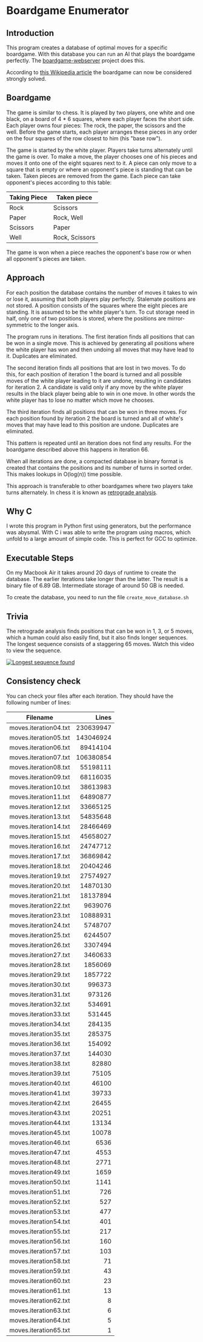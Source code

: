 Boardgame Enumerator
====================

Introduction
------------

This program creates a database of optimal moves for a specific boardgame. With this database you can run an AI that plays the boardgame perfectly. The [boardgame-webserver](../../../boardgame-webserver) project does this.

According to [this Wikipedia article](http://en.wikipedia.org/wiki/Solved_game) the boardgame can now be considered strongly solved.

Boardgame
---------

The game is similar to chess. It is played by two players, one white and one black, on a board of 4 * 6 squares, where each player faces the short side. Each player owns four pieces: The rock, the paper, the scissors and the well. Before the game starts, each player arranges these pieces in any order on the four squares of the row closest to him (his "base row").

The game is started by the white player. Players take turns alternately until the game is over. To make a move, the player chooses one of his pieces and moves it onto one of the eight squares next to it. A piece can only move to a square that is empty or where an opponent's piece is standing that can be taken. Taken pieces are removed from the game. Each piece can take opponent's pieces according to this table:

| Taking Piece | Taken piece    |
|--------------|----------------|
| Rock         | Scissors       |
| Paper        | Rock, Well     |
| Scissors     | Paper          |
| Well         | Rock, Scissors |

The game is won when a piece reaches the opponent's base row or when all opponent's pieces are taken.

Approach
--------

For each position the database contains the number of moves it takes to win or lose it, assuming that both players play perfectly. Stalemate positions are not stored. A position consists of the squares where the eight pieces are standing. It is assumed to be the white player's turn. To cut storage need in half, only one of two positions is stored, where the positions are mirror-symmetric to the longer axis.

The program runs in iterations. The first iteration finds all positions that can be won in a single move. This is achieved by generating all positions where the white player has won and then undoing all moves that may have lead to it. Duplicates are eliminated.

The second iteration finds all positions that are lost in two moves. To do this, for each position of iteration 1 the board is turned and all possible moves of the white player leading to it are undone, resulting in candidates for iteration 2. A candidate is valid only if any move by the white player results in the black player being able to win in one move. In other words the white player has to lose no matter which move he chooses.

The third iteration finds all positions that can be won in three moves. For each position found by iteration 2 the board is turned and all of white's moves that may have lead to this position are undone. Duplicates are eliminated.

This pattern is repeated until an iteration does not find any results. For the boardgame described above this happens in iteration 66.

When all iterations are done, a compacted database in binary format is created that contains the positions and its number of turns in sorted order. This makes lookups in O(log(n)) time possible.

This approach is transferable to other boardgames where two players take turns alternately. In chess it is known as [retrograde analysis](http://en.wikipedia.org/wiki/Retrograde_analysis).

Why C
-----

I wrote this program in Python first using generators, but the performance was abysmal. With C i was able to write the program using macros, which unfold to a large amount of simple code. This is perfect for GCC to optimize.

Executable Steps
----------------

On my Macbook Air it takes around 20 days of runtime to create the database. The earlier iterations take longer than the latter. The result is a binary file of 6.89 GB. Intermediate storage of around 50 GB is needed.

To create the database, you need to run the file `create_move_database.sh`

Trivia
------

The retrograde analysis finds positions that can be won in 1, 3, or 5 moves, which a human could also easily find, but it also finds longer sequences. The longest sequence consists of a staggering 65 moves. Watch this video to view the sequence.

[![Longest sequence found](https://img.youtube.com/vi/llDpeYxQMKo/0.jpg)](https://www.youtube.com/watch?v=llDpeYxQMKo)

Consistency check
-----------------

You can check your files after each iteration. They should have the following number of lines:

| Filename              | Lines      |
|-----------------------|-----------:|
| moves.iteration04.txt | 230639947  |
| moves.iteration05.txt | 143046924  |
| moves.iteration06.txt | 89414104   |
| moves.iteration07.txt | 106380854  |
| moves.iteration08.txt | 55198111   |
| moves.iteration09.txt | 68116035   |
| moves.iteration10.txt | 38613983   |
| moves.iteration11.txt | 64890877   |
| moves.iteration12.txt | 33665125   |
| moves.iteration13.txt | 54835648   |
| moves.iteration14.txt | 28466469   |
| moves.iteration15.txt | 45658027   |
| moves.iteration16.txt | 24747712   |
| moves.iteration17.txt | 36869842   |
| moves.iteration18.txt | 20404246   |
| moves.iteration19.txt | 27574927   |
| moves.iteration20.txt | 14870130   |
| moves.iteration21.txt | 18137894   |
| moves.iteration22.txt | 9639076    |
| moves.iteration23.txt | 10888931   |
| moves.iteration24.txt | 5748707    |
| moves.iteration25.txt | 6244507    |
| moves.iteration26.txt | 3307494    |
| moves.iteration27.txt | 3460633    |
| moves.iteration28.txt | 1856069    |
| moves.iteration29.txt | 1857722    |
| moves.iteration30.txt | 996373     |
| moves.iteration31.txt | 973126     |
| moves.iteration32.txt | 534691     |
| moves.iteration33.txt | 531445     |
| moves.iteration34.txt | 284135     |
| moves.iteration35.txt | 285375     |
| moves.iteration36.txt | 154092     |
| moves.iteration37.txt | 144030     |
| moves.iteration38.txt | 82880      |
| moves.iteration39.txt | 75105      |
| moves.iteration40.txt | 46100      |
| moves.iteration41.txt | 39733      |
| moves.iteration42.txt | 26455      |
| moves.iteration43.txt | 20251      |
| moves.iteration44.txt | 13134      |
| moves.iteration45.txt | 10078      |
| moves.iteration46.txt | 6536       |
| moves.iteration47.txt | 4553       |
| moves.iteration48.txt | 2771       |
| moves.iteration49.txt | 1659       |
| moves.iteration50.txt | 1141       |
| moves.iteration51.txt | 726        |
| moves.iteration52.txt | 527        |
| moves.iteration53.txt | 477        |
| moves.iteration54.txt | 401        |
| moves.iteration55.txt | 217        |
| moves.iteration56.txt | 160        |
| moves.iteration57.txt | 103        |
| moves.iteration58.txt | 71         |
| moves.iteration59.txt | 43         |
| moves.iteration60.txt | 23         |
| moves.iteration61.txt | 13         |
| moves.iteration62.txt | 8          |
| moves.iteration63.txt | 6          |
| moves.iteration64.txt | 5          |
| moves.iteration65.txt | 1          |
